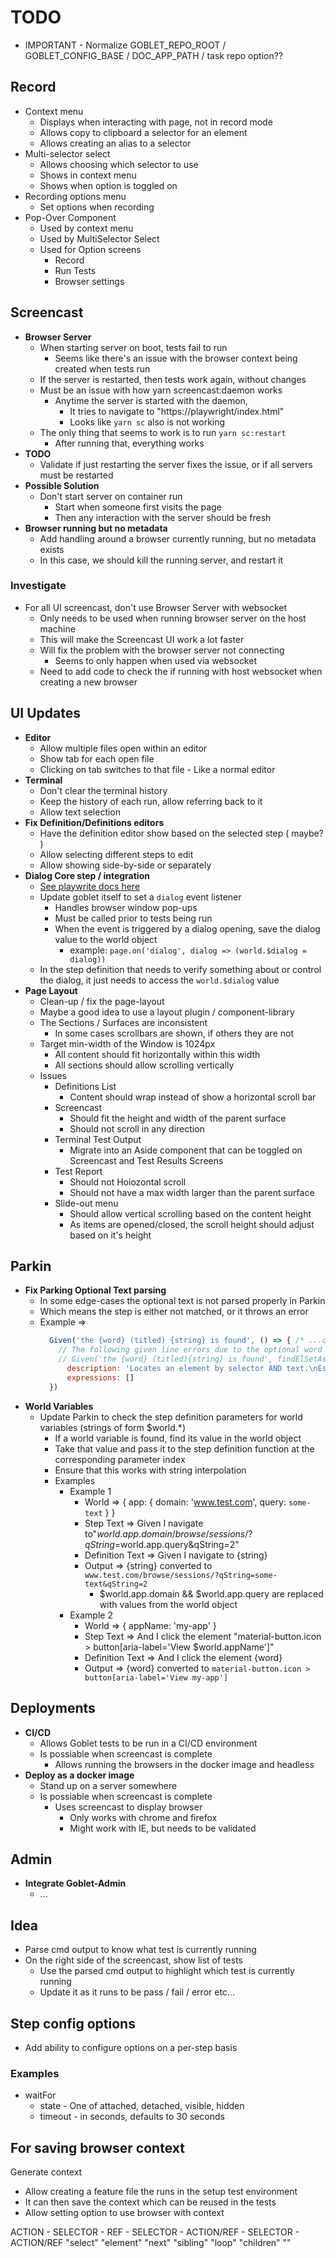 # TODO
* IMPORTANT - Normalize GOBLET_REPO_ROOT / GOBLET_CONFIG_BASE / DOC_APP_PATH / task repo option??


## Record
* Context menu
  * Displays when interacting with page, not in record mode
  * Allows copy to clipboard a selector for an element
  * Allows creating an alias to a selector
* Multi-selector select
  * Allows choosing which selector to use
  * Shows in context menu
  * Shows when option is toggled on
* Recording options menu
  * Set options when recording
* Pop-Over Component
  * Used by context menu
  * Used by MultiSelector Select
  * Used for Option screens
    * Record
    * Run Tests
    * Browser settings

## Screencast
* **Browser Server**
  * When starting server on boot, tests fail to run
    * Seems like there's an issue with the browser context being created when tests run
  * If the server is restarted, then tests work again, without changes
  * Must be an issue with how yarn screencast:daemon works
    * Anytime the server is started with the daemon, 
      * It tries to navigate to "https://playwright/index.html"
      * Looks like `yarn sc` also is not working
  * The only thing that seems to work is to run `yarn sc:restart`
    * After running that, everything works
* **TODO**
  * Validate if just restarting the server fixes the issue, or if all servers must be restarted
* **Possible Solution**
  * Don't start server on container run
    * Start when someone first visits the page
    * Then any interaction with the server should be fresh
* **Browser running but no metadata**
  * Add handling around a browser currently running, but no metadata exists
  * In this case, we should kill the running server, and restart it
### Investigate
* For all UI screencast, don't use Browser Server with websocket
  * Only needs to be used when running browser server on the host machine
  * This will make the Screencast UI work a lot faster
  * Will fix the problem with the browser server not connecting
    * Seems to only happen when used via websocket
  * Need to add code to check the if running with host websocket when creating a new browser



## UI Updates
* **Editor**
  * Allow multiple files open within an editor
  * Show tab for each open file
  * Clicking on tab switches to that file - Like a normal editor
* **Terminal**
  * Don't clear the terminal history 
  * Keep the history of each run, allow referring back to it
  * Allow text selection
* **Fix Definition/Definitions editors**
  * Have the definition editor show based on the selected step ( maybe? )
  * Allow selecting different steps to edit
  * Allow showing side-by-side or separately
* **Dialog Core step / integration**
  * [See playwrite docs here](https://playwright.dev/docs/api/class-dialog/)
  * Update goblet itself to set a `dialog` event listener
    * Handles browser window pop-ups
    * Must be called prior to tests being run
    * When the event is triggered by a dialog opening, save the dialog value to the world object
      * example: `page.on('dialog', dialog => (world.$dialog = dialog))`
  * In the step definition that needs to verify something about or control the dialog, it just needs to access the `world.$dialog` value
* **Page Layout**
  * Clean-up / fix the page-layout
  * Maybe a good idea to use a layout plugin / component-library
  * The Sections / Surfaces are inconsistent
    * In some cases scrollbars are shown, if others they are not
  * Target min-width of the Window is 1024px
    * All content should fit horizontally within this width
    * All sections should allow scrolling vertically
  * Issues
    * Definitions List
      * Content should wrap instead of show a horizontal scroll bar
    * Screencast
      * Should fit the height and width of the parent surface
      * Should not scroll in any direction
    * Terminal Test Output
      * Migrate into an Aside component that can be toggled on Screencast and Test Results Screens
    * Test Report
      * Should not Hoiozontal scroll
      * Should not have a max width larger than the parent surface
    * Slide-out menu 
      * Should allow vertical scrolling based on the content height
      * As items are opened/closed, the scroll height should adjust based on it's height



## Parkin
* **Fix Parking Optional Text parsing**
  * In some edge-cases the optional text is not parsed properly in Parkin
  * Which means the step is either not matched, or it throws an error
  * Example => 
      ```js
        Given('the {word} (titled) {string} is found', () => { /* ...do-something */ }, {
          // The following given line errors due to the optional word next to the expression. The error says that selectorAlias isn't a function. There is a ticket for this.
          // Given('the {word} (titled){string} is found', findElSetAsAncestor, {
            description: 'Locates an element by selector AND text.\nEstablishes the element as an ancestor for use by subsequent steps that reference a descendent element.\nThe word "titled" is optional depending on context.  See examples below for usage.\n\nModule : findElAsAncestor',
            expressions: []
        })
      ```
* **World Variables**
  * Update Parkin to check the step definition parameters for world variables (strings of form $world.*)
    * If a world variable is found, find its value in the world object
    * Take that value and pass it to the step definition function at the corresponding parameter index
    * Ensure that this works with string interpolation
    * Examples
      * Example 1
        * World => { app: { domain: 'www.test.com', query: `some-text` } }
        * Step Text => Given I navigate to"$world.app.domain/browse/sessions/?qString=$world.app.query&qString=2"
        * Definition Text => Given I navigate to {string}
        * Output => {string} converted to `www.test.com/browse/sessions/?qString=some-text&qString=2`
          * $world.app.domain && $world.app.query are replaced with values from the world object
      * Example 2
        * World => { appName: 'my-app' }
        * Step Text => And I click the element "material-button.icon > button[aria-label='View $world.appName']"
        * Definition Text => And I click the element {word}
        * Output => {word} converted to `material-button.icon > button[aria-label='View my-app']`

## Deployments
* **CI/CD**
  * Allows Goblet tests to be run in a CI/CD environment
  * Is possiable when screencast is complete
    * Allows running the browsers in the docker image and headless
* **Deploy as a docker image**
  * Stand up on a server somewhere
  * Is possiable when screencast is complete
    * Uses screencast to display browser
      * Only works with chrome and firefox
      * Might work with IE, but needs to be validated

## Admin
* **Integrate Goblet-Admin**
  * ...


## Idea
  * Parse cmd output to know what test is currently running
  * On the right side of the screencast, show list of tests
    * Use the parsed cmd output to highlight which test is currently running
    * Update it as it runs to be pass / fail / error etc...


## Step config options
* Add ability to configure options on a per-step basis
### Examples
* waitFor
  * state - One of attached, detached, visible, hidden
  * timeout - in seconds, defaults to 30 seconds

## For saving browser context
Generate context
* Allow creating a feature file the runs in the setup test environment
* It can then save the context which can be reused in the tests
* Allow setting option to use browser with context


ACTION - SELECTOR - REF - SELECTOR - ACTION/REF - SELECTOR - ACTION/REF
"select" "element" "next" "sibling"    "loop"    "children"    ""


